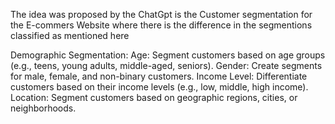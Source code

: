 The idea was proposed by the ChatGpt is the Customer segmentation for the E-commers Website where there is the difference in the segmentions classified as mentioned here

Demographic Segmentation:
Age: Segment customers based on age groups (e.g., teens, young adults, middle-aged, seniors).
Gender: Create segments for male, female, and non-binary customers.
Income Level: Differentiate customers based on their income levels (e.g., low, middle, high income).
Location: Segment customers based on geographic regions, cities, or neighborhoods.